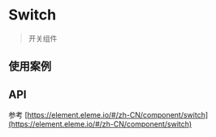 # Switch

> 开关组件

## 使用案例

<dumi-previewer demoPath="guide/switch" />

## API

参考 [https://element.eleme.io/#/zh-CN/component/switch](https://element.eleme.io/#/zh-CN/component/switch)

